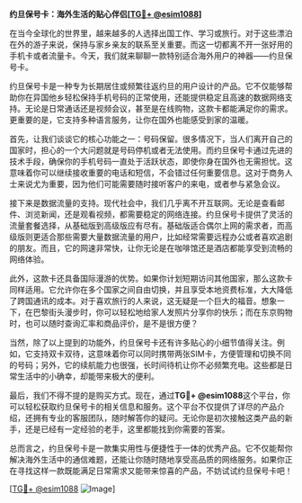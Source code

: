 **约旦保号卡：海外生活的贴心伴侣[[TG💪+ @esim1088](https://t.me/s/esim1088)]**

在当今全球化的世界里，越来越多的人选择出国工作、学习或旅行。对于这些漂泊在外的游子来说，保持与家乡亲友的联系至关重要。而这一切都离不开一张好用的手机卡或者流量卡。今天，我们就来聊聊一款特别适合海外用户的神器——约旦保号卡。

约旦保号卡是一种专为长期居住或频繁往返约旦的用户设计的产品。它不仅能够帮助你在异国他乡轻松保持手机号码的正常使用，还能提供稳定且高速的数据网络支持。无论是日常通话还是视频会议，甚至是在线购物，这款卡都能满足你的需求。更重要的是，它支持多种语言服务，让你在国外也能感受到家的温暖。

首先，让我们谈谈它的核心功能之一：号码保留。很多情况下，当人们离开自己的国家时，担心的一个大问题就是号码停机或者无法使用。而约旦保号卡通过先进的技术手段，确保你的手机号码一直处于活跃状态，即使你身在国外也无需担忧。这意味着你可以继续接收重要的电话和短信，不会错过任何重要信息。这对于商务人士来说尤为重要，因为他们可能需要随时接听客户的来电，或者参与紧急会议。

接下来是数据流量的支持。现代社会中，我们几乎离不开互联网。无论是查看邮件、浏览新闻，还是观看视频，都需要稳定的网络连接。约旦保号卡提供了灵活的流量套餐选择，从基础版到高级版应有尽有。基础版适合偶尔上网的需求者，而高级版则更适合那些需要大量数据流量的用户，比如经常需要远程办公或者喜欢追剧的朋友。而且，它的网速非常快，让你无论是在咖啡馆还是酒店都能享受到流畅的网络体验。

此外，这款卡还具备国际漫游的优势。如果你计划短期访问其他国家，那么这款卡同样适用。它允许你在多个国家之间自由切换，并且享受本地资费标准，大大降低了跨国通讯的成本。对于喜欢旅行的人来说，这无疑是一个巨大的福音。想象一下，在巴黎街头漫步时，你可以轻松地给家人发照片分享你的快乐；而在东京购物时，也可以随时查询汇率和商品评价，是不是很方便？

当然，除了以上提到的功能外，约旦保号卡还有许多贴心的小细节值得关注。例如，它支持双卡双待，这意味着你可以同时携带两张SIM卡，方便管理和切换不同的号码；另外，它的续航能力也很强，长时间待机让你不必频繁充电。这些都是日常生活中的小确幸，却能带来极大的便利。

最后，我们不得不提的是购买方式。现在，通过**TG💪+ @esim1088**这个平台，你可以轻松获取约旦保号卡的相关信息和服务。这个平台不仅提供了详尽的产品介绍，还拥有专业的客服团队，随时解答你的疑问。无论你是初次接触这类产品的新手，还是已经有一定经验的老手，这里都能找到你需要的答案。

总而言之，约旦保号卡是一款集实用性与便捷性于一体的优秀产品。它不仅能帮你解决海外生活中的通信难题，还能让你随时随地享受高品质的网络服务。如果你正在寻找这样一款既能满足日常需求又能带来惊喜的产品，不妨试试约旦保号卡吧！

[[TG💪+ @esim1088](https://t.me/s/esim1088) ![Image](https://i.postimg.cc/4NQfJmqS/Snipaste-2025-05-13-00-14-12.png)]